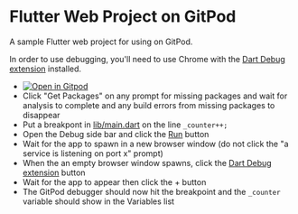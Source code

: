 # Flutter Web Project on GitPod

A sample Flutter web project for using on GitPod.

In order to use debugging, you'll need to use Chrome with the [Dart Debug extension](https://chrome.google.com/webstore/detail/dart-debug-extension/eljbmlghnomdjgdjmbdekegdkbabckhm?hl=en) installed.

- [![Open in Gitpod](https://gitpod.io/button/open-in-gitpod.svg)](https://gitpod.io/from-referrer/)
- Click "Get Packages" on any prompt for missing packages and wait for analysis to complete and any build errors from missing packages to disappear
- Put a breakpont in [lib/main.dart](lib/main.dart#L56) on the line `_counter++;`
- Open the Debug side bar and click the [Run](command:workbench.action.debug.start) button
- Wait for the app to spawn in a new browser window (do not click the "a service is listening on port x" prompt)
- When the an empty browser window spawns, click the [Dart Debug extension](https://chrome.google.com/webstore/detail/dart-debug-extension/eljbmlghnomdjgdjmbdekegdkbabckhm?hl=en) button
- Wait for the app to appear then click the + button
- The GitPod debugger should now hit the breakpoint and the `_counter` variable should show in the Variables list
